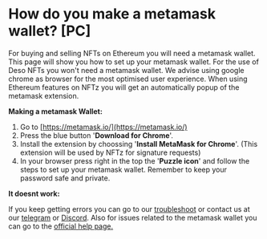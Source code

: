 # How do you make  a metamask wallet? \[PC]

For buying and selling NFTs on Ethereum you will need a metamask wallet. This page will show you how to set up your metamask wallet. For the use of Deso NFTs you won't need a metamask wallet. We advise using google chrome as browser for the most optimised user experience. When using Ethereum features on NFTz you will get an automatically popup of the metamask extension.&#x20;

**Making a metamask Wallet:**

1. Go to [https://metamask.io/](https://metamask.io/)
2. Press the blue button '**Download for Chrome**'.
3. Install the extension by choossing '**Install MetaMask for Chrome**'. (This extension will be used by NFTz for signature requests)
4. In your browser press right in the top the '**Puzzle icon**' and follow the steps to set up your metamask wallet. Remember to keep your password safe and private.&#x20;



**It doesnt work:**

If you keep getting errors you can go to our [troubleshoot](../../troubleshoot/troubleshoot.md) or contact us at our [telegram](https://t.me/+qdNeX8CYB\_swZTQx) or [Discord](https://discord.gg/jQ34WMMZce). Also for issues related to the metamask wallet you can go to the [official help page](https://support.metamask.io/hc/en-us)[.](https://support.metamask.io/hc/en-us)

